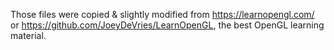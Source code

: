 Those files were copied & slightly modified from https://learnopengl.com/ or https://github.com/JoeyDeVries/LearnOpenGL, the best OpenGL learning material.
